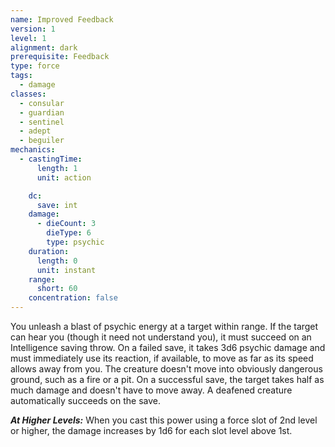 ```yaml
---
name: Improved Feedback
version: 1
level: 1
alignment: dark
prerequisite: Feedback
type: force
tags:
  - damage
classes:
  - consular
  - guardian
  - sentinel
  - adept
  - beguiler
mechanics:
  - castingTime:
      length: 1
      unit: action

    dc:
      save: int
    damage:
      - dieCount: 3
        dieType: 6
        type: psychic
    duration:
      length: 0
      unit: instant
    range:
      short: 60
    concentration: false
---
```

You unleash a blast of psychic energy at a target within range. If the target can hear you (though it need not understand you), it must succeed on an Intelligence saving throw. On a failed save, it takes 3d6 psychic damage and must immediately use its reaction, if available, to move as far as its speed allows away from you. The creature doesn't move into obviously dangerous ground, such as a fire or a pit. On a successful save, the target takes half as much damage and doesn't have to move away. A deafened creature automatically succeeds on the save.

***__At Higher Levels__:*** When you cast this power using a force slot of 2nd level or higher, the damage increases by 1d6 for each slot level above 1st.
    